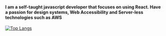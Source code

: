 #### I am a self-taught javascript developer that focuses on using React. Have a passion for design systems, Web Accessibility and Server-less technologies such as AWS 


[![Top Langs](https://github-readme-stats.vercel.app/api/top-langs/?username=matthewdavis18)](https://github.com/matthewdavis18/github-readme-stats)
